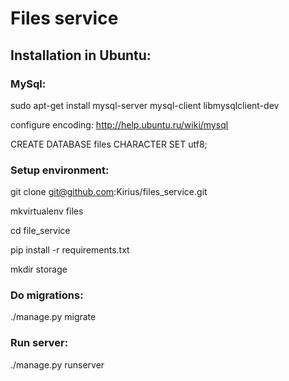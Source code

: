 # Files service

## Installation in Ubuntu:

### MySql:
sudo apt-get install mysql-server mysql-client libmysqlclient-dev

configure encoding: http://help.ubuntu.ru/wiki/mysql

CREATE DATABASE files CHARACTER SET utf8;

### Setup environment:
git clone git@github.com:Kirius/files_service.git

mkvirtualenv files

cd file_service

pip install -r requirements.txt

mkdir storage

### Do migrations:
./manage.py migrate

### Run server:
./manage.py runserver




